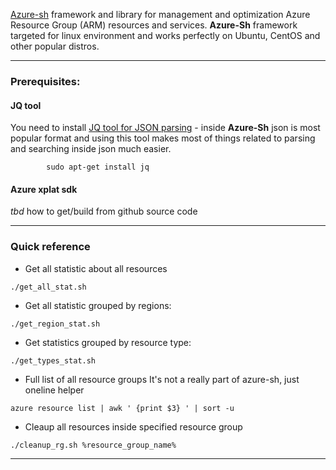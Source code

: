 [Azure-sh](https://github.com/abokov/azure-sh) framework and library for management and optimization Azure Resource Group (ARM) resources and services. 
__Azure-Sh__ framework targeted for linux environment and works perfectly on Ubuntu, CentOS and other popular distros.

-----

### Prerequisites:

#### JQ tool
You need to install [JQ tool for JSON parsing](https://stedolan.github.io) - inside __Azure-Sh__ json is most popular format and using this tool makes most of things related to parsing and searching inside json much easier.

```
        sudo apt-get install jq
```

#### Azure xplat sdk

*tbd* how to get/build from github source code 

--------

### Quick reference

* Get all statistic about all resources
```
./get_all_stat.sh
```

* Get all statistic grouped by regions:
```
./get_region_stat.sh
```

* Get statistics grouped by resource type:
```
./get_types_stat.sh
```

* Full list of all resource groups 
It's not a really part of azure-sh, just oneline helper 
```
azure resource list | awk ' {print $3} ' | sort -u
```

* Cleaup all resources inside specified resource group

```
./cleanup_rg.sh %resource_group_name%
```

------
